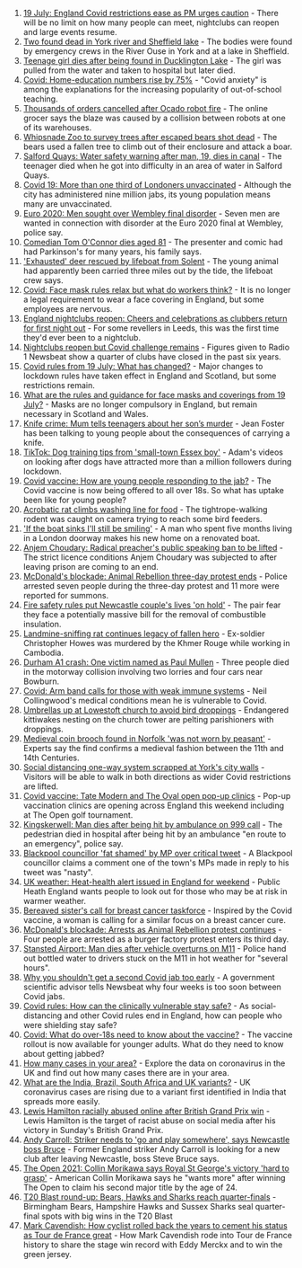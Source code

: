1. [19 July: England Covid restrictions ease as PM urges caution](https://www.bbc.co.uk/news/uk-57882029) - There will be no limit on how many people can meet, nightclubs can reopen and large events resume.
2. [Two found dead in York river and Sheffield lake](https://www.bbc.co.uk/news/uk-england-57884739) - The bodies were found by emergency crews in the River Ouse in York and at a lake in Sheffield.
3. [Teenage girl dies after being found in Ducklington Lake](https://www.bbc.co.uk/news/uk-england-oxfordshire-57884995) - The girl was pulled from the water and taken to hospital but later died.
4. [Covid: Home-education numbers rise by 75%](https://www.bbc.co.uk/news/education-57255380) - "Covid anxiety" is among the explanations for the increasing popularity of out-of-school teaching.
5. [Thousands of orders cancelled after Ocado robot fire](https://www.bbc.co.uk/news/business-57883332) - The online grocer says the blaze was caused by a collision between robots at one of its warehouses.
6. [Whipsnade Zoo to survey trees after escaped bears shot dead](https://www.bbc.co.uk/news/uk-england-beds-bucks-herts-57868029) - The bears used a fallen tree to climb out of their enclosure and attack a boar.
7. [Salford Quays: Water safety warning after man, 19, dies in canal](https://www.bbc.co.uk/news/uk-england-manchester-57884759) - The teenager died when he got into difficulty in an area of water in Salford Quays.
8. [Covid 19: More than one third of Londoners unvaccinated](https://www.bbc.co.uk/news/uk-england-london-57874402) - Although the city has administered nine million jabs, its young population means many are unvaccinated.
9. [Euro 2020: Men sought over Wembley final disorder](https://www.bbc.co.uk/news/uk-england-london-57878364) - Seven men are wanted in connection with disorder at the Euro 2020 final at Wembley, police say.
10. [Comedian Tom O'Connor dies aged 81](https://www.bbc.co.uk/news/entertainment-arts-57879765) - The presenter and comic had had Parkinson's for many years, his family says.
11. ['Exhausted' deer rescued by lifeboat from Solent](https://www.bbc.co.uk/news/uk-england-hampshire-57880039) - The young animal had apparently been carried three miles out by the tide, the lifeboat crew says.
12. [Covid: Face mask rules relax but what do workers think?](https://www.bbc.co.uk/news/business-57862362) - It is no longer a legal requirement to wear a face covering in England, but some employees are nervous.
13. [England nightclubs reopen: Cheers and celebrations as clubbers return for first night out](https://www.bbc.co.uk/news/uk-57869258) - For some revellers in Leeds, this was the first time they'd ever been to a nightclub.
14. [Nightclubs reopen but Covid challenge remains](https://www.bbc.co.uk/news/newsbeat-57867865) - Figures given to Radio 1 Newsbeat show a quarter of clubs have closed in the past six years.
15. [Covid rules from 19 July: What has changed?](https://www.bbc.co.uk/news/explainers-52530518) - Major changes to lockdown rules have taken effect in England and Scotland, but some restrictions remain.
16. [What are the rules and guidance for face masks and coverings from 19 July?](https://www.bbc.co.uk/news/health-51205344) - Masks are no longer compulsory in England, but remain necessary in Scotland and Wales.
17. [Knife crime: Mum tells teenagers about her son’s murder](https://www.bbc.co.uk/news/uk-england-london-57863749) - Jean Foster has been talking to young people about the consequences of carrying a knife.
18. [TikTok: Dog training tips from 'small-town Essex boy'](https://www.bbc.co.uk/news/uk-england-essex-57841659) - Adam's videos on looking after dogs have attracted more than a million followers during lockdown.
19. [Covid vaccine: How are young people responding to the jab?](https://www.bbc.co.uk/news/uk-england-london-57845115) - The Covid vaccine is now being offered to all over 18s. So what has uptake been like for young people?
20. [Acrobatic rat climbs washing line for food](https://www.bbc.co.uk/news/uk-england-norfolk-57826515) - The tightrope-walking rodent was caught on camera trying to reach some bird feeders.
21. ['If the boat sinks I'll still be smiling'](https://www.bbc.co.uk/news/uk-england-leicestershire-57806055) - A man who spent five months living in a London doorway makes his new home on a renovated boat.
22. [Anjem Choudary: Radical preacher's public speaking ban to be lifted](https://www.bbc.co.uk/news/uk-england-london-57878910) - The strict licence conditions Anjem Choudary was subjected to after leaving prison are coming to an end.
23. [McDonald's blockade: Animal Rebellion three-day protest ends](https://www.bbc.co.uk/news/uk-england-humber-57879294) - Police arrested seven people during the three-day protest and 11 more were reported for summons.
24. [Fire safety rules put Newcastle couple's lives 'on hold'](https://www.bbc.co.uk/news/uk-england-tyne-57865005) - The pair fear they face a potentially massive bill for the removal of combustible insulation.
25. [Landmine-sniffing rat continues legacy of fallen hero](https://www.bbc.co.uk/news/uk-england-somerset-57866990) - Ex-soldier Christopher Howes was murdered by the Khmer Rouge while working in Cambodia.
26. [Durham A1 crash: One victim named as Paul Mullen](https://www.bbc.co.uk/news/uk-england-tyne-57879118) - Three people died in the motorway collision involving two lorries and four cars near Bowburn.
27. [Covid: Arm band calls for those with weak immune systems](https://www.bbc.co.uk/news/uk-england-stoke-staffordshire-57862881) - Neil Collingwood's medical conditions mean he is vulnerable to Covid.
28. [Umbrellas up at Lowestoft church to avoid bird droppings](https://www.bbc.co.uk/news/uk-england-suffolk-57862078) - Endangered kittiwakes nesting on the church tower are pelting parishioners with droppings.
29. [Medieval coin brooch found in Norfolk 'was not worn by peasant'](https://www.bbc.co.uk/news/uk-england-norfolk-57664935) - Experts say the find confirms a medieval fashion between the 11th and 14th Centuries.
30. [Social distancing one-way system scrapped at York's city walls](https://www.bbc.co.uk/news/uk-england-york-north-yorkshire-57874680) - Visitors will be able to walk in both directions as wider Covid restrictions are lifted.
31. [Covid vaccine: Tate Modern and The Oval open pop-up clinics](https://www.bbc.co.uk/news/uk-england-57873024) - Pop-up vaccination clinics are opening across England this weekend including at The Open golf tournament.
32. [Kingskerwell: Man dies after being hit by ambulance on 999 call](https://www.bbc.co.uk/news/uk-england-devon-57873346) - The pedestrian died in hospital after being hit by an ambulance "en route to an emergency", police say.
33. [Blackpool councillor 'fat shamed' by MP over critical tweet](https://www.bbc.co.uk/news/uk-england-lancashire-57873811) - A Blackpool councillor claims a comment one of the town's MPs made in reply to his tweet was "nasty".
34. [UK weather: Heat-health alert issued in England for weekend](https://www.bbc.co.uk/news/uk-57858950) - Public Heath England wants people to look out for those who may be at risk in warmer weather.
35. [Bereaved sister's call for breast cancer taskforce](https://www.bbc.co.uk/news/uk-england-birmingham-57855412) - Inspired by the Covid vaccine, a woman is calling for a similar focus on a breast cancer cure.
36. [McDonald's blockade: Arrests as Animal Rebellion protest continues](https://www.bbc.co.uk/news/uk-england-humber-57860942) - Four people are arrested as a burger factory protest enters its third day.
37. [Stansted Airport: Man dies after vehicle overturns on M11](https://www.bbc.co.uk/news/uk-england-essex-57874122) - Police hand out bottled water to drivers stuck on the M11 in hot weather for "several hours".
38. [Why you shouldn't get a second Covid jab too early](https://www.bbc.co.uk/news/newsbeat-57682233) - A government scientific advisor tells Newsbeat why four weeks is too soon between Covid jabs.
39. [Covid rules: How can the clinically vulnerable stay safe?](https://www.bbc.co.uk/news/health-51997151) - As social-distancing and other Covid rules end in England, how can people who were shielding stay safe?
40. [Covid: What do over-18s need to know about the vaccine?](https://www.bbc.co.uk/news/health-57273875) - The vaccine rollout is now available for younger adults. What do they need to know about getting jabbed?
41. [How many cases in your area?](https://www.bbc.co.uk/news/uk-51768274) - Explore the data on coronavirus in the UK and find out how many cases there are in your area.
42. [What are the India, Brazil, South Africa and UK variants?](https://www.bbc.co.uk/news/health-55659820) - UK coronavirus cases are rising due to a variant first identified in India that spreads more easily.
43. [Lewis Hamilton racially abused online after British Grand Prix win](https://www.bbc.co.uk/sport/formula1/57885011) - Lewis Hamilton is the target of racist abuse on social media after his victory in Sunday's British Grand Prix.
44. [Andy Carroll: Striker needs to 'go and play somewhere', says Newcastle boss Bruce](https://www.bbc.co.uk/sport/football/57884925) - Former England striker Andy Carroll is looking for a new club after leaving Newcastle, boss Steve Bruce says.
45. [The Open 2021: Collin Morikawa says Royal St George's victory 'hard to grasp'](https://www.bbc.co.uk/sport/golf/57882257) - American Collin Morikawa says he "wants more" after winning The Open to claim his second major title by the age of 24.
46. [T20 Blast round-up: Bears, Hawks and Sharks reach quarter-finals](https://www.bbc.co.uk/sport/cricket/57881661) - Birmingham Bears, Hampshire Hawks and Sussex Sharks seal quarter-final spots with big wins in the T20 Blast
47. [Mark Cavendish: How cyclist rolled back the years to cement his status as Tour de France great](https://www.bbc.co.uk/sport/cycling/57716296) - How Mark Cavendish rode into Tour de France history to share the stage win record with Eddy Merckx and to win the green jersey.
